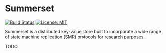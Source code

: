 # Summerset

[![Build Status](https://github.com/josehu07/summerset/actions/workflows/build.yml/badge.svg)](https://github.com/josehu07/summerset/actions?query=josehu07%3Abuild)
[![License: MIT](https://img.shields.io/badge/License-MIT-blue.svg)](https://opensource.org/licenses/MIT)

Summerset is a distributed key-value store built to incorporate a wide range of state machine replication (SMR) protocols for research purposes.

TODO
